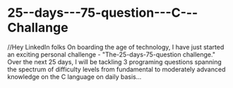 # 25--days---75-question---C---Challange
//Hey LinkedIn folks  On boarding the age of technology, I have just started an exciting personal challenge - "The-25-days-75-question challenge."  Over the next 25 days, I will be tackling 3 programing questions spanning the spectrum of difficulty levels from fundamental to moderately advanced knowledge on the C language on daily basis...
